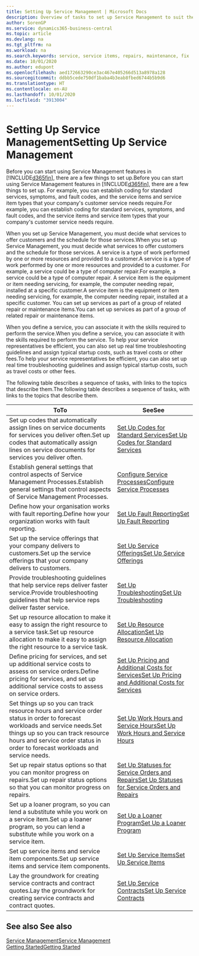 ```yaml
---
title: Setting Up Service Management | Microsoft Docs
description: Overview of tasks to set up Service Management to suit the way that your organisations manages its services.
author: SorenGP
ms.service: dynamics365-business-central
ms.topic: article
ms.devlang: na
ms.tgt_pltfrm: na
ms.workload: na
ms.search.keywords: service, service items, repairs, maintenance, fix
ms.date: 10/01/2020
ms.author: edupont
ms.openlocfilehash: aed172663290ce3ac467e405266d513a8978a128
ms.sourcegitcommit: ddbb5cede750df1baba4b3eab8fbed6744b5b9d6
ms.translationtype: HT
ms.contentlocale: en-AU
ms.lasthandoff: 10/01/2020
ms.locfileid: "3913004"
---
```

# <a name="setting-up-service-management"></a><span data-ttu-id="154c8-103">Setting Up Service Management</span><span class="sxs-lookup"><span data-stu-id="154c8-103">Setting Up Service Management</span></span>
<span data-ttu-id="154c8-104">Before you can start using Service Management features in [!INCLUDE[d365fin](includes/d365fin_md.md)], there are a few things to set up.</span><span class="sxs-lookup"><span data-stu-id="154c8-104">Before you can start using Service Management features in [!INCLUDE[d365fin](includes/d365fin_md.md)], there are a few things to set up.</span></span> <span data-ttu-id="154c8-105">For example, you can establish coding for standard services, symptoms, and fault codes, and the service items and service item types that your company's customer service needs require.</span><span class="sxs-lookup"><span data-stu-id="154c8-105">For example, you can establish coding for standard services, symptoms, and fault codes, and the service items and service item types that your company's customer service needs require.</span></span>  

<span data-ttu-id="154c8-106">When you set up Service Management, you must decide what services to offer customers and the schedule for those services.</span><span class="sxs-lookup"><span data-stu-id="154c8-106">When you set up Service Management, you must decide what services to offer customers and the schedule for those services.</span></span> <span data-ttu-id="154c8-107">A service is a type of work performed by one or more resources and provided to a customer.</span><span class="sxs-lookup"><span data-stu-id="154c8-107">A service is a type of work performed by one or more resources and provided to a customer.</span></span> <span data-ttu-id="154c8-108">For example, a service could be a type of computer repair.</span><span class="sxs-lookup"><span data-stu-id="154c8-108">For example, a service could be a type of computer repair.</span></span> <span data-ttu-id="154c8-109">A service item is the equipment or item needing servicing, for example, the computer needing repair, installed at a specific customer.</span><span class="sxs-lookup"><span data-stu-id="154c8-109">A service item is the equipment or item needing servicing, for example, the computer needing repair, installed at a specific customer.</span></span> <span data-ttu-id="154c8-110">You can set up services as part of a group of related repair or maintenance items.</span><span class="sxs-lookup"><span data-stu-id="154c8-110">You can set up services as part of a group of related repair or maintenance items.</span></span>  
  
<span data-ttu-id="154c8-111">When you define a service, you can associate it with the skills required to perform the service.</span><span class="sxs-lookup"><span data-stu-id="154c8-111">When you define a service, you can associate it with the skills required to perform the service.</span></span> <span data-ttu-id="154c8-112">To help your service representatives be efficient, you can also set up real time troubleshooting guidelines and assign typical startup costs, such as travel costs or other fees.</span><span class="sxs-lookup"><span data-stu-id="154c8-112">To help your service representatives be efficient, you can also set up real time troubleshooting guidelines and assign typical startup costs, such as travel costs or other fees.</span></span>  

<span data-ttu-id="154c8-113">The following table describes a sequence of tasks, with links to the topics that describe them.</span><span class="sxs-lookup"><span data-stu-id="154c8-113">The following table describes a sequence of tasks, with links to the topics that describe them.</span></span>  
  
| <span data-ttu-id="154c8-114">To</span><span class="sxs-lookup"><span data-stu-id="154c8-114">To</span></span> | <span data-ttu-id="154c8-115">See</span><span class="sxs-lookup"><span data-stu-id="154c8-115">See</span></span> |
| --- | --- |
| <span data-ttu-id="154c8-116">Set up codes that automatically assign lines on service documents for services you deliver often.</span><span class="sxs-lookup"><span data-stu-id="154c8-116">Set up codes that automatically assign lines on service documents for services you deliver often.</span></span> |[<span data-ttu-id="154c8-117">Set Up Codes for Standard Services</span><span class="sxs-lookup"><span data-stu-id="154c8-117">Set Up Codes for Standard Services</span></span>](service-how-setup-service-coding.md)|
| <span data-ttu-id="154c8-118">Establish general settings that control aspects of Service Management Processes.</span><span class="sxs-lookup"><span data-stu-id="154c8-118">Establish general settings that control aspects of Service Management Processes.</span></span>|[<span data-ttu-id="154c8-119">Configure Service Processes</span><span class="sxs-lookup"><span data-stu-id="154c8-119">Configure Service Processes</span></span>](service-setup-service-processes.md)|
| <span data-ttu-id="154c8-120">Define how your organisation works with fault reporting.</span><span class="sxs-lookup"><span data-stu-id="154c8-120">Define how your organization works with fault reporting.</span></span> |[<span data-ttu-id="154c8-121">Set Up Fault Reporting</span><span class="sxs-lookup"><span data-stu-id="154c8-121">Set Up Fault Reporting</span></span>](service-how-setup-fault-reporting.md) |
| <span data-ttu-id="154c8-122">Set up the service offerings that your company delivers to customers.</span><span class="sxs-lookup"><span data-stu-id="154c8-122">Set up the service offerings that your company delivers to customers.</span></span>|[<span data-ttu-id="154c8-123">Set Up Service Offerings</span><span class="sxs-lookup"><span data-stu-id="154c8-123">Set Up Service Offerings</span></span>](service-how-setup-service-offerings.md)|
| <span data-ttu-id="154c8-124">Provide troubleshooting guidelines that help service reps deliver faster service.</span><span class="sxs-lookup"><span data-stu-id="154c8-124">Provide troubleshooting guidelines that help service reps deliver faster service.</span></span> |[<span data-ttu-id="154c8-125">Set Up Troubleshooting</span><span class="sxs-lookup"><span data-stu-id="154c8-125">Set Up Troubleshooting</span></span>](service-how-setup-troubleshooting.md) |
| <span data-ttu-id="154c8-126">Set up resource allocation to make it easy to assign the right resource to a service task.</span><span class="sxs-lookup"><span data-stu-id="154c8-126">Set up resource allocation to make it easy to assign the right resource to a service task.</span></span> |[<span data-ttu-id="154c8-127">Set Up Resource Allocation</span><span class="sxs-lookup"><span data-stu-id="154c8-127">Set Up Resource Allocation</span></span>](service-how-setup-resource-allocation.md) |
| <span data-ttu-id="154c8-128">Define pricing for services, and set up additional service costs to assess on service orders.</span><span class="sxs-lookup"><span data-stu-id="154c8-128">Define pricing for services, and set up additional service costs to assess on service orders.</span></span> |[<span data-ttu-id="154c8-129">Set Up Pricing and Additional Costs for Services</span><span class="sxs-lookup"><span data-stu-id="154c8-129">Set Up Pricing and Additional Costs for Services</span></span>](service-how-setup-service-costs-pricing.md)|
| <span data-ttu-id="154c8-130">Set things up so you can track resource hours and service order status in order to forecast workloads and service needs.</span><span class="sxs-lookup"><span data-stu-id="154c8-130">Set things up so you can track resource hours and service order status in order to forecast workloads and service needs.</span></span>|[<span data-ttu-id="154c8-131">Set Up Work Hours and Service Hours</span><span class="sxs-lookup"><span data-stu-id="154c8-131">Set Up Work Hours and Service Hours</span></span>](service-how-setup-work-service-hours.md)|
| <span data-ttu-id="154c8-132">Set up repair status options so that you can monitor progress on repairs.</span><span class="sxs-lookup"><span data-stu-id="154c8-132">Set up repair status options so that you can monitor progress on repairs.</span></span> | [<span data-ttu-id="154c8-133">Set Up Statuses for Service Orders and Repairs</span><span class="sxs-lookup"><span data-stu-id="154c8-133">Set Up Statuses for Service Orders and Repairs</span></span>](service-order-repair-status.md)|
| <span data-ttu-id="154c8-134">Set up a loaner program, so you can lend a substitute while you work on a service item.</span><span class="sxs-lookup"><span data-stu-id="154c8-134">Set up a loaner program, so you can lend a substitute while you work on a service item.</span></span> |[<span data-ttu-id="154c8-135">Set Up a Loaner Program</span><span class="sxs-lookup"><span data-stu-id="154c8-135">Set Up a Loaner Program</span></span>](service-how-setup-loaner-program.md) |
| <span data-ttu-id="154c8-136">Set up service items and service item components.</span><span class="sxs-lookup"><span data-stu-id="154c8-136">Set up service items and service item components.</span></span> |[<span data-ttu-id="154c8-137">Set Up Service Items</span><span class="sxs-lookup"><span data-stu-id="154c8-137">Set Up Service Items</span></span>](service-how-setup-service-items.md) |
| <span data-ttu-id="154c8-138">Lay the groundwork for creating service contracts and contract quotes.</span><span class="sxs-lookup"><span data-stu-id="154c8-138">Lay the groundwork for creating service contracts and contract quotes.</span></span> |[<span data-ttu-id="154c8-139">Set Up Service Contracts</span><span class="sxs-lookup"><span data-stu-id="154c8-139">Set Up Service Contracts</span></span>](service-how-setup-service-contracts.md) |

## <a name="see-also"></a><span data-ttu-id="154c8-140">See also </span><span class="sxs-lookup"><span data-stu-id="154c8-140">See also</span></span>
[<span data-ttu-id="154c8-141">Service Management</span><span class="sxs-lookup"><span data-stu-id="154c8-141">Service Management</span></span>](service-service.md)  
[<span data-ttu-id="154c8-142">Getting Started</span><span class="sxs-lookup"><span data-stu-id="154c8-142">Getting Started</span></span>](product-get-started.md)  

